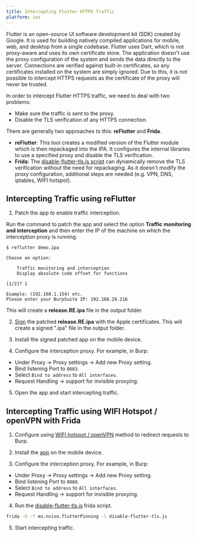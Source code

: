 ```yaml
---
title: Intercepting Flutter HTTPS Traffic
platform: ios
---
```


Flutter is an open-source UI software development kit (SDK) created by Google. It is used for building natively compiled applications for mobile, web, and desktop from a single codebase. Flutter uses Dart, which is not proxy-aware and uses its own certificate store. The application doesn't use the proxy configuration of the system and sends the data directly to the server. Connections are verified against built-in certificates, so any certificates installed on the system are simply ignored. Due to this, it is not possible to intercept HTTPS requests as the certificate of the proxy will never be trusted.

In order to intercept Flutter HTTPS traffic, we need to deal with two problems:

- Make sure the traffic is sent to the proxy.
- Disable the TLS verification of any HTTPS connection.

There are generally two approaches to this: **reFlutter** and **Frida**.

- **reFlutter**: This tool creates a modified version of the Flutter module which is then repackaged into the IPA. It configures the internal libraries to use a specified proxy and disable the TLS verification.
- **Frida**: The [disable-flutter-tls.js script](https://github.com/NVISOsecurity/disable-flutter-tls-verification) can dynamically remove the TLS verification without the need for repackaging. As it doesn't modify the proxy configuration, additional steps are needed (e.g. VPN, DNS, iptables, WIFI hotspot).

## Intercepting Traffic using reFlutter

1. Patch the app to enable traffic interception.

Run the command to patch the app and select the option **Traffic monitoring and interception** and then enter the IP of the machine on which the interception proxy is running.

```plaintext
$ reflutter demo.ipa

Choose an option:

    Traffic monitoring and interception
    Display absolute code offset for functions

[1/2]? 1

Example: (192.168.1.154) etc.
Please enter your BurpSuite IP: 192.168.29.216
```

This will create a **release.RE.ipa** file in the output folder.

2. [Sign](../../techniques/ios/MASTG-TECH-0092.md) the patched **release.RE.ipa** with the Apple certificates. This will create a signed ".ipa" file in the output folder.

3. Install the signed patched app on the mobile device.

4. Configure the interception proxy. For example, in Burp:

- Under Proxy -> Proxy settings -> Add new Proxy setting.
- Bind listening Port to `8083`.
- Select `Bind to address` to `All interfaces`.
- Request Handling -> support for invisible proxying.

5. Open the app and start intercepting traffic.

## Intercepting Traffic using WIFI Hotspot / openVPN with Frida

1. Configure using [WIFI hotspot / openVPN](https://blog.nviso.eu/2020/06/12/intercepting-flutter-traffic-on-ios/) method to redirect requests to Burp.

2. Install the [app](../../apps/ios/MASTG-APP-0025.md) on the mobile device.

3. Configure the interception proxy. For example, in Burp:

- Under Proxy -> Proxy settings -> Add new Proxy setting.
- Bind listening Port to `8080`.
- Select `Bind to address` to `All interfaces`.
- Request Handling -> support for invisible proxying.

4. Run the [disable-flutter-tls.js](../../tools/generic/MASTG-TOOL-0101.md) frida script.

```bash
frida -U -f eu.nviso.flutterPinning -l disable-flutter-tls.js
```

5. Start intercepting traffic.